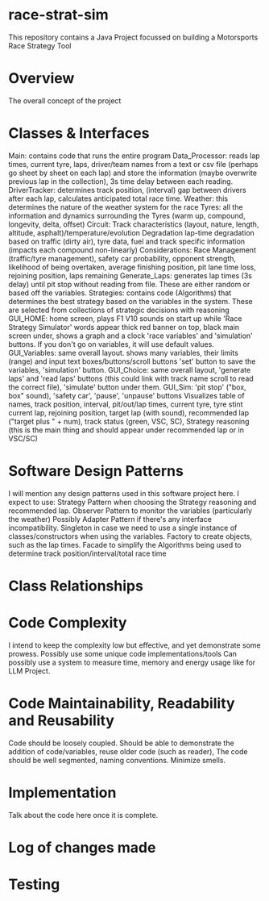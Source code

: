 # race-strat-sim
This repository contains a Java Project focussed on building a Motorsports Race Strategy Tool

# Overview
The overall concept of the project

# Classes & Interfaces

Main: contains code that runs the entire program
Data_Processor: reads lap times, current tyre, laps, driver/team names from a text or csv file (perhaps go sheet by sheet on each lap) 
                and store the information (maybe overwrite previous lap in the collection), 3s time delay between each reading.
DriverTracker: determines track position, (interval) gap between drivers after each lap, calculates anticipated total race time.
Weather: this determines the nature of the weather system for the race
Tyres: all the information and dynamics surrounding the Tyres (warm up, compound, longevity, delta, offset)
Circuit: Track characteristics (layout, nature, length, altitude, asphalt)/temperature/evolution
Degradation lap-time degradation based on traffic (dirty air), tyre data, fuel and track specific information (impacts each compound non-linearly)
Considerations: Race Management (traffic/tyre management), safety car probability, opponent strength, 
                likelihood of being overtaken, average finishing position, pit lane time loss, rejoining position, laps remaining
Generate_Laps: generates lap times (3s delay) until pit stop without reading from file. These are either random or based off the variables.
Strategies: contains code (Algorithms) that determines the best strategy based on the variables in the system.
            These are selected from collections of strategic decisions with reasoning
GUI_HOME: home screen, plays F1 V10 sounds on start up while 'Race Strategy Simulator' words appear
          thick red banner on top, black main screen under, shows a graph and a clock
          'race variables' and 'simulation' buttons. If you don't go on variables, it will use default values.
GUI_Variables: same overall layout. shows many variables, their limits (range) and input text boxes/buttons/scroll buttons
               'set' button to save the variables, 'simulation' button.
GUI_Choice: same overall layout, 'generate laps' and 'read laps' buttons (this could link with track name scroll to read the correct file),
            'simulate' button under them.
GUI_Sim: 'pit stop' ("box, box" sound), 'safety car', 'pause', 'unpause' buttons
         Visualizes table of names, track position, interval, pit/out/lap times, current tyre, tyre stint
         current lap, rejoining position, target lap (with sound), recommended lap ("target plus " + num), track status (green, VSC, SC),
         Strategy reasoning (this is the main thing and should appear under recommended lap or in VSC/SC)


# Software Design Patterns

I will mention any design patterns used in this software project here. I expect to use:
Strategy Pattern when choosing the Strategy reasoning and recommended lap.
Observer Pattern to monitor the variables (particularly the weather)
Possibly Adapter Pattern if there's any interface incompatibility.
Singleton in case we need to use a single instance of classes/constructors when using the variables.
Factory to create objects, such as the lap times.
Facade to simplify the Algorithms being used to determine track position/interval/total race time


# Class Relationships

# Code Complexity

I intend to keep the complexity low but effective, and yet demonstrate some prowess. Possibly use some unique code implementations/tools
Can possibly use a system to measure time, memory and energy usage like for LLM Project.

# Code Maintainability, Readability and Reusability

Code should be loosely coupled. Should be able to demonstrate the addition of code/variables, reuse older code (such as reader),
The code should be well segmented, naming conventions. Minimize smells.

# Implementation

Talk about the code here once it is complete.

# Log of changes made

# Testing
